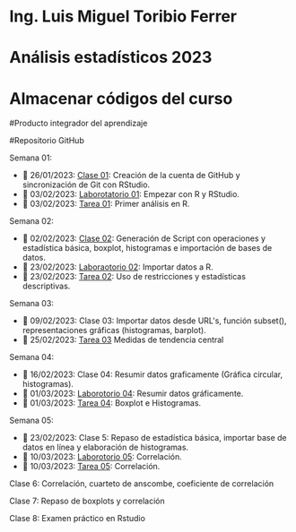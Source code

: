 # Ing. Luis Miguel Toribio Ferrer
# Análisis estadísticos 2023
# Almacenar códigos del curso
#Producto integrador del aprendizaje

#Repositorio GitHub

Semana 01: 

+ 📅 26/01/2023: [Clase 01](https://github.com/toryferrer/Analisis_estadisticos_2023/tree/main/Scripts/Script_1): Creación de la cuenta de GitHub y sincronización de Git con RStudio.
+ 📅 03/02/2023: [Laborotatorio 01](https://github.com/toryferrer/Analisis_estadisticos_2023/tree/main/Laboratorios/Lab_Semana_1): Empezar con R y RStudio.
+ 📅 03/02/2023: [Tarea 01](https://github.com/toryferrer/Analisis_estadisticos_2023/tree/main/Tareas/Tarea_01): Primer análisis en R.

Semana 02:

+ 📅 02/02/2023: [Clase 02](https://github.com/toryferrer/Analisis_estadisticos_2023/tree/main/Scripts/Script_2): Generación de Script con operaciones y estadística básica, boxplot, histogramas e importación de bases de datos.
+ 📅 23/02/2023: [Laboraotorio 02](https://github.com/toryferrer/Analisis_estadisticos_2023/tree/main/Laboratorios/Lab_Semana_3): Importar datos a R.
+ 📅 23/02/2023: [Tarea 02](https://github.com/toryferrer/Analisis_estadisticos_2023/tree/main/Tareas/Tarea_02): Uso de restricciones y estadísticas descriptivas.
  
Semana 03:

+ 📅 09/02/2023: Clase 03: Importar datos desde URL's, función subset(), representaciones gráficas (histogramas, barplot).
+ 📅 25/02/2023: [Tarea 03](https://github.com/toryferrer/Analisis_estadisticos_2023/tree/main/Tareas/Tarea_03) Medidas de tendencia central

Semana 04:

+ 📅 16/02/2023: Clase 04: Resumir datos graficamente (Gráfica circular, histogramas).
+ 📅 01/03/2023: [Laborotorio 04](https://github.com/toryferrer/Analisis_estadisticos_2023/tree/main/Laboratorios/Lab_Semana_4): Resumir datos gráficamente.
+ 📅 01/03/2023: [Tarea 04](https://github.com/toryferrer/Analisis_estadisticos_2023/tree/main/Tareas/Tarea_04): Boxplot e Histogramas.

Semana 05: 

+ 📅 23/02/2023: Clase 5: Repaso de estadística básica, importar base de datos en línea y elaboración de histogramas.
+ 📅 10/03/2023: [Laborotorio 05](https://github.com/toryferrer/Analisis_estadisticos_2023/tree/main/Laboratorios/Lab_Semana_5): Correlación.
+ 📅 10/03/2023: [Tarea 05](https://github.com/toryferrer/Analisis_estadisticos_2023/tree/main/Tareas/Tarea_05): Correlación.

Clase 6: Correlación, cuarteto de anscombe, coeficiente de correlación
  
Clase 7: Repaso de boxplots y correlación

Clase 8: Examen práctico en Rstudio 

